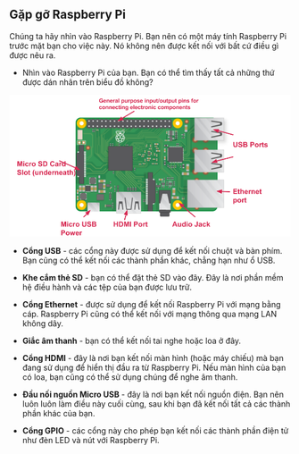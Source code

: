 ## Gặp gỡ Raspberry Pi

Chúng ta hãy nhìn vào Raspberry Pi. Bạn nên có một máy tính Raspberry Pi trước mặt bạn cho việc này. Nó không nên được kết nối với bất cứ điều gì được nêu ra.

+ Nhìn vào Raspberry Pi của bạn. Bạn có thể tìm thấy tất cả những thứ được dán nhãn trên biểu đồ không?

![ảnh chụp màn hình](images/pi-labelled-names.png)

+ **Cổng USB** - các cổng này được sử dụng để kết nối chuột và bàn phím. Bạn cũng có thể kết nối các thành phần khác, chẳng hạn như ổ USB.

+ **Khe cắm thẻ SD** - bạn có thể đặt thẻ SD vào đây. Đây là nơi phần mềm hệ điều hành và các tệp của bạn được lưu trữ.

+ **Cổng Ethernet** - được sử dụng để kết nối Raspberry Pi với mạng bằng cáp. Raspberry Pi cũng có thể kết nối với mạng thông qua mạng LAN không dây.

+ **Giắc âm thanh** - bạn có thể kết nối tai nghe hoặc loa ở đây.

+ **Cổng HDMI** - đây là nơi bạn kết nối màn hình (hoặc máy chiếu) mà bạn đang sử dụng để hiển thị đầu ra từ Raspberry Pi. Nếu màn hình của bạn có loa, bạn cũng có thể sử dụng chúng để nghe âm thanh.

+ **Đầu nối nguồn Micro USB** - đây là nơi bạn kết nối nguồn điện. Bạn nên luôn luôn làm điều này cuối cùng, sau khi bạn đã kết nối tất cả các thành phần khác của bạn.

+ **Cổng GPIO** - các cổng này cho phép bạn kết nối các thành phần điện tử như đèn LED và nút với Raspberry Pi.
